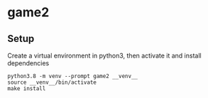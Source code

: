 # game2

## Setup

Create a virtual environment in python3, then activate it and install dependencies

    python3.8 -m venv --prompt game2 __venv__
    source __venv__/bin/activate
    make install

